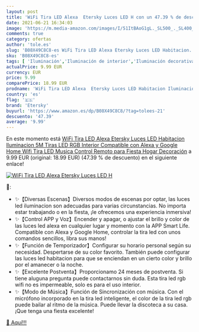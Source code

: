 ```yaml
---
layout: post
title: 'WiFi Tira LED Alexa  Etersky Luces LED H con un 47.39 % de descuento'
date: 2021-06-21 16:34:03
image: 'https://m.media-amazon.com/images/I/51ItBAoG1gL._SL500_._SL400_.jpg'
comments: true
category: ofertas
author: 'tole.es'
slug: 'B08X49C8C8-es WiFi Tira LED Alexa Etersky Luces LED Habitacion...'
sku: 'B08X49C8C8-es'
tags: [ 'Iluminación','Iluminación de interior','Iluminación decorativa y para usos específicos de interior','Tiras LED de interior','alexa','etersky','google','home', ]
actualPrice: 9.99 EUR
currency: EUR
price: 9.99
comparePrice: 18.99 EUR
prodname: 'WiFi Tira LED Alexa  Etersky Luces LED Habitacion Iluminacion 5M  Tiras LED RGB Interior Compatible con Alexa y Google Home  Wifi Tira LED Musica  Control Remoto  para Fiesta Hogar Decoración'
country: 'es'
flag: '🇪🇸'
brand: 'Etersky'
buyurl: 'https://www.amazon.es/dp/B08X49C8C8/?tag=tolees-21'
descuento: '47.39'
average: '9.99'
---
```


En este momento está [WiFi Tira LED Alexa  Etersky Luces LED Habitacion Iluminacion 5M  Tiras LED RGB Interior Compatible con Alexa y Google Home  Wifi Tira LED Musica  Control Remoto  para Fiesta Hogar Decoración](https://www.amazon.es/dp/B08X49C8C8/?tag=tolees-21) a 9.99 EUR (original: 18.99 EUR) (47.39 %  de descuento) en el siguiente enlace!

[![WiFi Tira LED Alexa  Etersky Luces LED H](https://m.media-amazon.com/images/I/51ItBAoG1gL._SL500_._SL400_.jpg)](https://www.amazon.es/dp/B08X49C8C8/?tag=tolees-21)

🔎:

- ✨【Diversas Escenas】Diversos modos de escenas por optar, las luces led iluminacion son adecuadas para varias circunstancias. No importa estar trabajando o en la fiesta, ¡le ofrecemos una experiencia inmersiva!
- ✨【Control APP y Voz】Encender y apagar, o ajustar el brillo y color de las luces led alexa en cualquier lugar y momento con la APP Smart Life. Compatible con Alexa y Google Home, controlar la tira led con unos comandos sencillos, libra sus manos!
- ✨【Función de Temporizador】Configurar su horario personal según su necesidad. Despertarse de su color favorito. También puede configurar las luces led habitacion para que se enciendan en un cierto color y brillo por el amanecer o la noche.
- ✨【Excelente Postventa】Proporcionamo 24 meses de postventa. Si tiene aluguna pregunta puede contactarnos sin duda. Esta tira led rgb wifi no es impermeable, solo es para el uso interior.
- ✨【Modo de Música】Función de Sincronización con música. Con el micrófono incorporado en la tira led inteligente, el color de la tira led rgb puede bailar al ritmo de la música. Puede llevar la discoteca a su casa. ¡Que tenga una fiesta excelente!

[🛒 Aquí!!!](https://www.amazon.es/dp/B08X49C8C8/?tag=tolees-21)
